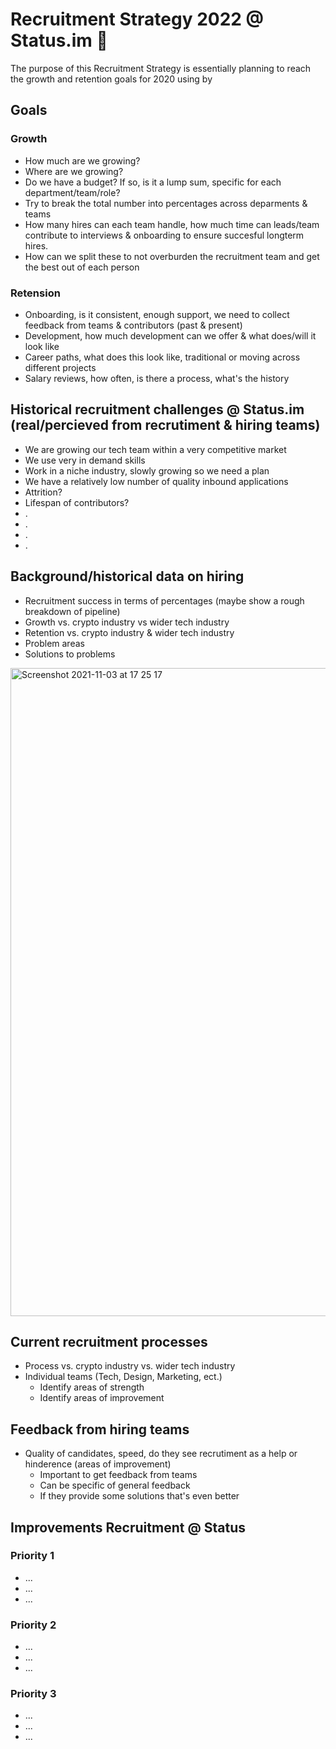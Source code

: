 # Recruitment Strategy 2022 @ Status.im 🚀 

The purpose of this Recruitment Strategy is essentially planning to reach the growth and retention goals for 2020 using by 

[//]: <> (Where do we wanna be)
## Goals

### Growth
  - How much are we growing?
  - Where are we growing?
  - Do we have a budget? If so, is it a lump sum, specific for each department/team/role?
  - Try to break the total number into percentages across deparments & teams
  - How many hires can each team handle, how much time can leads/team contribute to interviews & onboarding to ensure succesful longterm hires.
  - How can we split these to not overburden the recruitment team and get the best out of each person

### Retension
  - Onboarding, is it consistent, enough support, we need to collect feedback from teams & contributors (past & present)
  - Development, how much development can we offer & what does/will it look like
  - Career paths, what does this look like, traditional or moving across different projects
  - Salary reviews, how often, is there a process, what's the history

[//]: <> (Problem)

## Historical recruitment challenges @ Status.im (real/percieved from recrutiment & hiring teams)
- We are growing our tech team within a very competitive market
- We use very in demand skills
- Work in a niche industry, slowly growing so we need a plan
- We have a relatively low number of quality inbound applications
- Attrition?
- Lifespan of contributors?
- .
- .
- .
- .

[//]: <> (Data)
## Background/historical data on hiring
- Recruitment success in terms of percentages (maybe show a rough breakdown of pipeline)
- Growth vs. crypto industry vs wider tech industry 
- Retention vs. crypto industry & wider tech industry 
- Problem areas
- Solutions to problems

<img width="1037" alt="Screenshot 2021-11-03 at 17 25 17" src="https://user-images.githubusercontent.com/32337207/140152721-4750d4e9-8ef1-48ea-b0f2-e452df1fec16.png">

[//]: <> (Present)

## Current recruitment processes
- Process vs. crypto industry vs. wider tech industry
- Individual teams (Tech, Design, Marketing, ect.)
  - Identify areas of strength
  - Identify areas of improvement

## Feedback from hiring teams
- Quality of candidates, speed, do they see recrutiment as a help or hinderence (areas of improvement)
  - Important to get feedback from teams
  - Can be specific of general feedback
  - If they provide some solutions that's even better

[//]: <> (Future needed to hit goals)

## Improvements Recruitment @ Status

### Priority 1
  - ...
  - ...
  - ...   
### Priority 2
  - ...
  - ...
  - ...    
### Priority 3
  - ...
  - ...
  - ...    

[//]: <> (Action points/plan to get this all into place)
